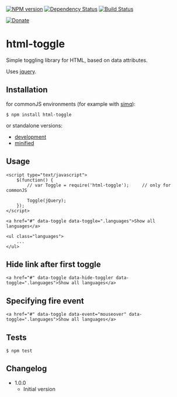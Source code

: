 [![NPM version](https://badge.fury.io/js/html-toggle.png)](http://badge.fury.io/js/html-toggle)
[![Dependency Status](https://gemnasium.com/sakren/node-html-toggle.png)](https://gemnasium.com/sakren/node-html-toggle)
[![Build Status](https://travis-ci.org/sakren/node-html-toggle.png?branch=master)](https://travis-ci.org/sakren/node-html-toggle)

[![Donate](http://b.repl.ca/v1/donate-PayPal-brightgreen.png)](https://www.paypal.com/cgi-bin/webscr?cmd=_s-xclick&hosted_button_id=7UMMQ9FNVR8Z2)

# html-toggle

Simple toggling library for HTML, based on data attributes.

Uses [jquery](https://github.com/jquery/jquery).

## Installation

for commonJS environments (for example with [simq](https://github.com/sakren/node-simq)):

```
$ npm install html-toggle
```

or standalone versions:
* [development]()
* [minified]()

## Usage

```
<script type="text/javascript">
	$(function() {
		// var Toggle = require('html-toggle');		// only for commonJS

    	Toggle(jQuery);
	});
</script>

<a href="#" data-toggle data-toggle=".languages">Show all languages</a>

<ul class="languages">
	...
</ul>
```

## Hide link after first toggle

```
<a href="#" data-toggle data-hide-toggler data-toggle=".languages">Show all languages</a>
```

## Specifying fire event

```
<a href="#" data-toggle data-event="mouseover" data-toggle=".languages">Show all languages</a>
```

## Tests

```
$ npm test
```

## Changelog

* 1.0.0
	+ Initial version